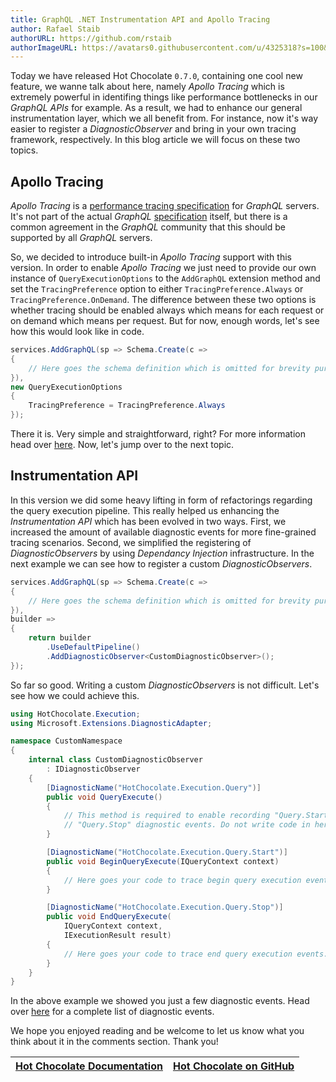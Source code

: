 ```yaml
---
title: GraphQL .NET Instrumentation API and Apollo Tracing
author: Rafael Staib
authorURL: https://github.com/rstaib
authorImageURL: https://avatars0.githubusercontent.com/u/4325318?s=100&v=4
---
```


Today we have released Hot Chocolate `0.7.0`, containing one cool new feature,
we wanne talk about here, namely _Apollo Tracing_ which is extremely powerful in
identifing things like performance bottlenecks in our _GraphQL_ _APIs_ for
example. As a result, we had to enhance our general instrumentation layer, which
we all benefit from. For instance, now it's way easier to register a
_DiagnosticObserver_ and bring in your own tracing framework, respectively. In
this blog article we will focus on these two topics.

<!--truncate-->

## Apollo Tracing

_Apollo Tracing_ is a [performance tracing specification] for _GraphQL_ servers.
It's not part of the actual _GraphQL_ [specification] itself, but there is a
common agreement in the _GraphQL_ community that this should be supported by
all _GraphQL_ servers.

So, we decided to introduce built-in _Apollo Tracing_ support with this version.
In order to enable _Apollo Tracing_ we just need to provide our own instance of
`QueryExecutionOptions` to the `AddGraphQL` extension method and set the
`TracingPreference` option to either `TracingPreference.Always` or
`TracingPreference.OnDemand`. The difference between these two options is
whether tracing should be enabled always which means for each request or on
demand which means per request. But for now, enough words, let's see how this
would look like in code.

```csharp
services.AddGraphQL(sp => Schema.Create(c =>
{
    // Here goes the schema definition which is omitted for brevity purpose
}),
new QueryExecutionOptions
{
    TracingPreference = TracingPreference.Always
});
```

There it is. Very simple and straightforward, right? For more information head
over [here](https://hotchocolate.io/docs/apollo-tracing). Now, let's jump over to
the next topic.

## Instrumentation API

In this version we did some heavy lifting in form of refactorings regarding the
query execution pipeline. This really helped us enhancing the
_Instrumentation_ _API_ which has been evolved in two ways. First, we increased
the amount of available diagnostic events for more fine-grained tracing
scenarios. Second, we simplified the registering of _DiagnosticObservers_ by
using _Dependancy Injection_ infrastructure. In the next example we can see how
to register a custom _DiagnosticObservers_.

```csharp
services.AddGraphQL(sp => Schema.Create(c =>
{
    // Here goes the schema definition which is omitted for brevity purpose
}),
builder =>
{
    return builder
        .UseDefaultPipeline()
        .AddDiagnosticObserver<CustomDiagnosticObserver>();
});
```

So far so good. Writing a custom _DiagnosticObservers_ is not difficult. Let's
see how we could achieve this.

```csharp
using HotChocolate.Execution;
using Microsoft.Extensions.DiagnosticAdapter;

namespace CustomNamespace
{
    internal class CustomDiagnosticObserver
        : IDiagnosticObserver
    {
        [DiagnosticName("HotChocolate.Execution.Query")]
        public void QueryExecute()
        {
            // This method is required to enable recording "Query.Start" and
            // "Query.Stop" diagnostic events. Do not write code in here.
        }

        [DiagnosticName("HotChocolate.Execution.Query.Start")]
        public void BeginQueryExecute(IQueryContext context)
        {
            // Here goes your code to trace begin query execution events.
        }

        [DiagnosticName("HotChocolate.Execution.Query.Stop")]
        public void EndQueryExecute(
            IQueryContext context,
            IExecutionResult result)
        {
            // Here goes your code to trace end query execution events.
        }
    }
}
```

In the above example we showed you just a few diagnostic events. Head over
[here](https://hotchocolate.io/docs/instrumentation) for a complete list of
diagnostic events.

We hope you enjoyed reading and be welcome to let us know what you think about
it in the comments section. Thank you!

| [Hot Chocolate Documentation](https://hotchocolate.io) | [Hot Chocolate on GitHub](https://github.com/ChilliCream/hotchocolate) |
| ------------------------------------------------------ | ---------------------------------------------------------------------- |

[performance tracing specification]: https://github.com/apollographql/apollo-tracing
[specification]: https://facebook.github.io/graphql
